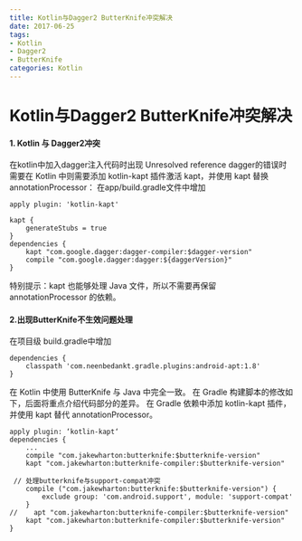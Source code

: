 ```yaml
---
title: Kotlin与Dagger2 ButterKnife冲突解决
date: 2017-06-25
tags:
- Kotlin
- Dagger2
- ButterKnife
categories: Kotlin
---
```


# Kotlin与Dagger2 ButterKnife冲突解决

#### 1. Kotlin 与 Dagger2冲突

在kotlin中加入dagger注入代码时出现
Unresolved reference dagger的错误时
需要在 Kotlin 中则需要添加 kotlin-kapt 插件激活 kapt，并使用 kapt 替换 annotationProcessor：
在app/build.gradle文件中增加

<!-- more -->

```
apply plugin: 'kotlin-kapt'

kapt {
    generateStubs = true
}
dependencies {
    kapt "com.google.dagger:dagger-compiler:$dagger-version"
    compile "com.google.dagger:dagger:${daggerVersion}"
}
```

特别提示：kapt 也能够处理 Java 文件，所以不需要再保留 annotationProcessor 的依赖。

#### 2.出现ButterKnife不生效问题处理

在项目级 build.gradle中增加

```
dependencies {
    classpath 'com.neenbedankt.gradle.plugins:android-apt:1.8'
}
```



在 Kotlin 中使用 ButterKnife 与 Java 中完全一致。 在 Gradle 构建脚本的修改如下，后面将重点介绍代码部分的差异。
在 Gradle 依赖中添加 kotlin-kapt 插件，并使用 kapt 替代 annotationProcessor。

```
apply plugin: ‘kotlin-kapt‘
dependencies {
    ...
    compile "com.jakewharton:butterknife:$butterknife-version"
    kapt "com.jakewharton:butterknife-compiler:$butterknife-version"
    
 // 处理butterknife与support-compat冲突
    compile ("com.jakewharton:butterknife:$butterknife-version") {
        exclude group: 'com.android.support', module: 'support-compat'
    }
//    apt "com.jakewharton:butterknife-compiler:$butterknife-version"
    kapt "com.jakewharton:butterknife-compiler:$butterknife-version"
}
```